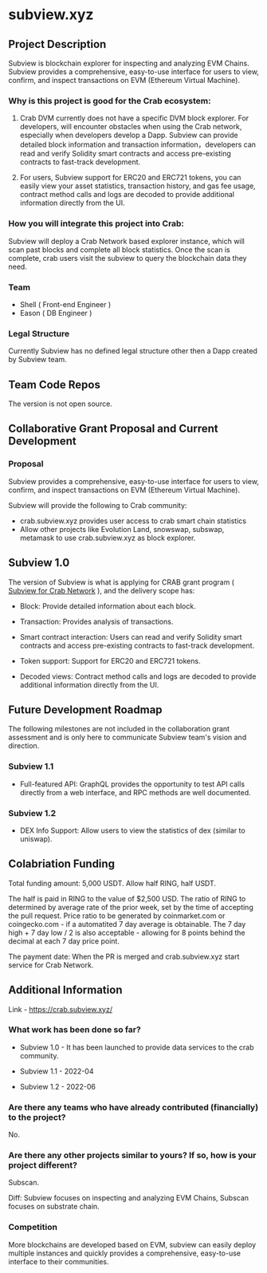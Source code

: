 # subview.xyz

## **Project Description**

Subview is blockchain explorer for inspecting and analyzing EVM Chains. Subview provides a comprehensive, easy-to-use interface for users to view, confirm, and inspect transactions on EVM (Ethereum Virtual Machine).

### **Why is this project is good for the Crab ecosystem:**

1. Crab DVM currently does not have a specific DVM block explorer. For developers, will encounter obstacles when using the Crab network, especially when developers develop a Dapp. Subview can provide detailed block information and transaction information，developers can read and verify Solidity smart contracts and access pre-existing contracts to fast-track development.

2. For users, Subview support for ERC20 and ERC721 tokens, you can easily view your asset statistics, transaction history, and gas fee usage, contract method calls and logs are decoded to provide additional information directly from the UI.

### **How you will integrate this project into Crab:**

Subview will deploy a Crab Network based explorer instance, which will scan past blocks and complete all block statistics. Once the scan is complete, crab users visit the subview to query the blockchain data they need.

### **Team**

- Shell ( Front-end Engineer )
- Eason ( DB Engineer )

### **Legal Structure**

Currently Subview has no defined legal structure other then a Dapp created by Subview team.

## **Team Code Repos**

The version is not open source.

## **Collaborative Grant Proposal and Current Development**

### **Proposal**

Subview provides a comprehensive, easy-to-use interface for users to view, confirm, and inspect transactions on EVM (Ethereum Virtual Machine).

Subview will provide the following to Crab community:

- crab.subview.xyz provides user access to crab smart chain statistics
- Allow other projects like Evolution Land, snowswap, subswap, metamask to use crab.subview.xyz as block explorer.

## **Subview 1.0**

The version of Subview is what is applying for CRAB grant program ( [Subview for Crab Network](https://crab.subview.xyz )
), and the delivery scope has:

- Block: Provide detailed information about each block.

- Transaction: Provides analysis of transactions.

- Smart contract interaction: Users can read and verify Solidity smart contracts and access pre-existing contracts to fast-track development. 

- Token support: Support for ERC20 and ERC721 tokens.

- Decoded views: Contract method calls and logs are decoded to provide additional information directly from the UI.

## **Future Development Roadmap**

The following milestones are not included in the collaboration grant assessment and is only here to communicate Subview team's vision and direction.

### Subview **1.1**

- Full-featured API: GraphQL provides the opportunity to test API calls directly from a web interface, and RPC methods are well documented.

### Subview **1.2**

- DEX Info Support: Allow users to view the statistics of dex (similar to uniswap).

## **Colabriation Funding**

Total funding amount: 5,000 USDT. Allow half RING, half USDT.

The half is paid in RING to the value of $2,500 USD. The ratio of RING to determined by average rate of the prior week, set by the time of accepting the pull request. Price ratio to be generated by coinmarket.com or coingecko.com - if a automatited 7 day average is obtainable. The 7 day high + 7 day low / 2 is also acceptable - allowing for 8 points behind the decimal at each 7 day price point.


The payment date: When the PR is merged and crab.subview.xyz start service for Crab Network.


## **Additional Information**

Link - https://crab.subview.xyz/

### **What work has been done so far?**

- Subview 1.0 - It has been launched to provide data services to the crab community.

- Subview 1.1 - 2022-04

- Subview 1.2 - 2022-06

### **Are there any teams who have already contributed (financially) to the project?**

No.

### **Are there any other projects similar to yours? If so, how is your project different?**

Subscan.

Diff: Subview focuses on inspecting and analyzing EVM Chains, Subscan focuses on substrate chain.

### **Competition**

More blockchains are developed based on EVM, subview can easily deploy multiple instances and quickly provides a comprehensive, easy-to-use interface to their communities.